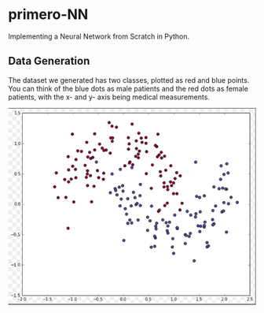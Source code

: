 # primero-NN
Implementing a Neural Network from Scratch in Python.

## Data Generation
The dataset we generated has two classes, plotted as red and blue points. You can think of the blue dots as male patients and the red dots as female patients, with the x- and y- axis being medical measurements.

![](data.PNG)

